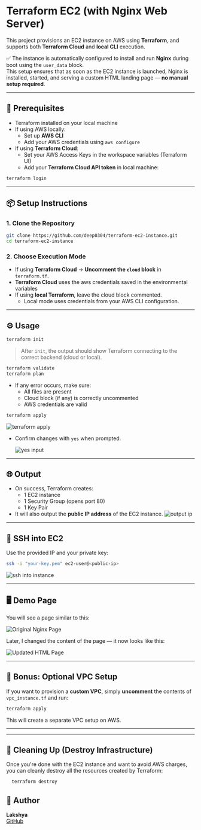 # Terraform EC2 (with Nginx Web Server)

This project provisions an EC2 instance on AWS using **Terraform**, and supports both **Terraform Cloud** and **local CLI** execution.

✅ The instance is automatically configured to install and run **Nginx** during boot using the `user_data` block.  
This setup ensures that as soon as the EC2 instance is launched, Nginx is installed, started, and serving a custom HTML landing page — **no manual setup required**.


---

## 🧰 Prerequisites

- Terraform installed on your local machine
- If using AWS locally:
  - Set up **AWS CLI**
  - Add your AWS credentials using `aws configure`
- If using **Terraform Cloud**:
  - Set your AWS Access Keys in the workspace variables (Terraform UI)
  - Add your **Terraform Cloud API token** in local machine:

```bash
terraform login
```

---

## 📦 Setup Instructions

### 1. Clone the Repository
```bash
git clone https://github.com/deep0304/terraform-ec2-instance.git
cd terraform-ec2-instance
```

### 2. Choose Execution Mode

- If using **Terraform Cloud** → **Uncomment the `cloud` block** in `terraform.tf`.
- **Terraform Cloud** uses the aws credentials saved in the environmental variables
- If using **local Terraform**, leave the cloud block commented.
  - Local mode uses credentials from your AWS CLI configuration.

---

## ⚙️ Usage

```bash
terraform init
```

> After `init`, the output should show Terraform connecting to the correct backend (cloud or local).


```bash
terraform validate
terraform plan
```

- If any error occurs, make sure:
  - All files are present
  - Cloud block (if any) is correctly uncommented
  - AWS credentials are valid

```bash
terraform apply
```
![terraform apply](https://github.com/user-attachments/assets/7eb35c6b-50f2-47e2-9d61-389cfe0e7346)

- Confirm changes with `yes` when prompted.

  ![yes input ](https://github.com/user-attachments/assets/72e97644-f8be-4598-bcba-9a3a30346127)


---

## 🌐 Output

- On success, Terraform creates:
  - 1 EC2 instance
  - 1 Security Group (opens port 80)
  - 1 Key Pair
- It will also output the **public IP address** of the EC2 instance.
![output ip](https://github.com/user-attachments/assets/c92370b1-5636-43b6-93cb-af9029297287)

---

## 🔐 SSH into EC2

Use the provided IP and your private key:

```bash
ssh -i "your-key.pem" ec2-user@<public-ip>
```

![ssh into instance ](https://github.com/user-attachments/assets/f48cd0d4-f53a-4411-a18d-1b59f39d524d)

---
## 🖥️ Demo Page

You will see a page similar to this:

![Original Nginx Page](https://github.com/user-attachments/assets/ed17af04-1848-4260-891b-d33957c77f65)

Later, I changed the content of the page — it now looks like this:

![Updated HTML Page](https://github.com/user-attachments/assets/9824f0c3-05a6-4613-8d4f-c315f739be1e)

---


## 🧪 Bonus: Optional VPC Setup

If you want to provision a **custom VPC**, simply **uncomment** the contents of `vpc_instance.tf` and run:

```bash
terraform apply
```

This will create a separate VPC setup on AWS.

---
---

## 🧹 Cleaning Up (Destroy Infrastructure)

Once you're done with the EC2 instance and want to avoid AWS charges, you can cleanly destroy all the resources created by Terraform:

```bash
  terraform destroy
```

## 🧠 Author

**Lakshya**  
[GitHub](https://github.com/deep0304) 
